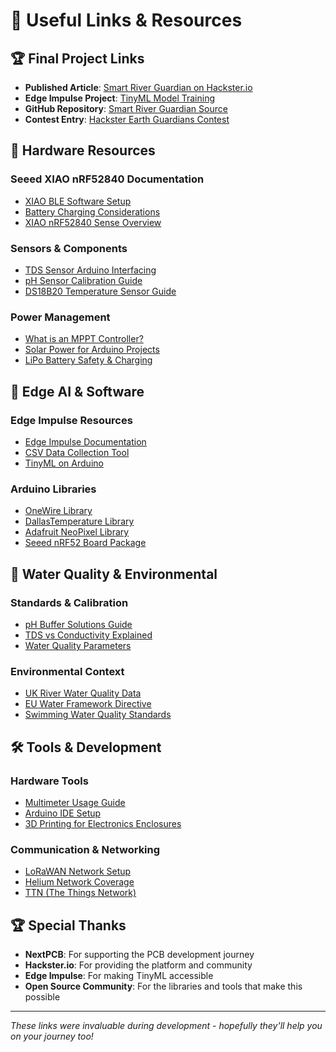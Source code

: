 
# 🔗 Useful Links & Resources

## 🏆 Final Project Links

- **Published Article**: [Smart River Guardian on Hackster.io](https://www.hackster.io/danuw/smart-river-guardian-48cadc)
- **Edge Impulse Project**: [TinyML Model Training](https://studio.edgeimpulse.com/studio/789893)
- **GitHub Repository**: [Smart River Guardian Source](https://github.com/danuw/smart-river-guardian)
- **Contest Entry**: [Hackster Earth Guardians Contest](https://www.hackster.io/contests/earthguardians/)

## 🔧 Hardware Resources

### Seeed XIAO nRF52840 Documentation
- [XIAO BLE Software Setup](https://wiki.seeedstudio.com/XIAO_BLE/#software-setup)
- [Battery Charging Considerations](https://wiki.seeedstudio.com/XIAO_BLE/#q3-what-are-the-considerations-when-using-xiao-nrf52840-sense-for-battery-charging)
- [XIAO nRF52840 Sense Overview](https://wiki.seeedstudio.com/XIAO_BLE/#seeed-studio-xiao-nrf52840-sense)

### Sensors & Components
- [TDS Sensor Arduino Interfacing](https://how2electronics.com/tds-sensor-arduino-interfacing-water-quality-monitoring/)
- [pH Sensor Calibration Guide](https://www.dfrobot.com/wiki/index.php/Gravity__Analog_pH_Sensor_Meter_Kit_V2_SKU_SEN0161-V2)
- [DS18B20 Temperature Sensor Guide](https://www.adafruit.com/product/381)

### Power Management
- [What is an MPPT Controller?](https://www.youtube.com/watch?v=jJwVyOqxCaQ)
- [Solar Power for Arduino Projects](https://www.arduino.cc/en/Tutorial/SolarBatteryCharger)
- [LiPo Battery Safety & Charging](https://learn.adafruit.com/li-ion-and-lipoly-batteries)

## 🤖 Edge AI & Software

### Edge Impulse Resources
- [Edge Impulse Documentation](https://docs.edgeimpulse.com/)
- [CSV Data Collection Tool](https://github.com/edgeimpulse/tool-data-collection-csv)
- [TinyML on Arduino](https://docs.edgeimpulse.com/docs/deployment/arduino-library)

### Arduino Libraries
- [OneWire Library](https://github.com/PaulStoffregen/OneWire)
- [DallasTemperature Library](https://github.com/milesburton/Arduino-Temperature-Control-Library)
- [Adafruit NeoPixel Library](https://github.com/adafruit/Adafruit_NeoPixel)
- [Seeed nRF52 Board Package](https://github.com/Seeed-Studio/ArduinoCore-mbed)

## 🌊 Water Quality & Environmental

### Standards & Calibration
- [pH Buffer Solutions Guide](https://www.hannainst.com/blog/11/pH-buffers-and-buffer-solutions)
- [TDS vs Conductivity Explained](https://www.water-research.net/index.php/total-dissolved-solids)
- [Water Quality Parameters](https://www.epa.gov/waterdata/water-quality-data)

### Environmental Context
- [UK River Water Quality Data](https://environment.data.gov.uk/water-quality/)
- [EU Water Framework Directive](https://ec.europa.eu/environment/water/water-framework/index_en.html)
- [Swimming Water Quality Standards](https://www.gov.uk/government/publications/swimming-water-regulations-guidance)

## 🛠️ Tools & Development

### Hardware Tools
- [Multimeter Usage Guide](https://learn.sparkfun.com/tutorials/how-to-use-a-multimeter)
- [Arduino IDE Setup](https://www.arduino.cc/en/software)
- [3D Printing for Electronics Enclosures](https://www.thingiverse.com/thing:4567890)

### Communication & Networking
- [LoRaWAN Network Setup](https://www.thethingsnetwork.org/docs/lorawan/)
- [Helium Network Coverage](https://explorer.helium.com/)
- [TTN (The Things Network)](https://www.thethingsnetwork.org/)

## 🏆 Special Thanks

- **NextPCB**: For supporting the PCB development journey
- **Hackster.io**: For providing the platform and community
- **Edge Impulse**: For making TinyML accessible
- **Open Source Community**: For the libraries and tools that make this possible

---

*These links were invaluable during development - hopefully they'll help you on your journey too!*